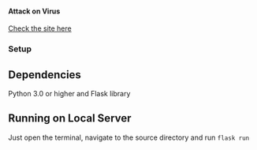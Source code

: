 #### Attack on Virus
[Check the site here](https://attack-on-virus-hero.herokuapp.com/)
### Setup
## Dependencies
Python 3.0 or higher and Flask library
## Running on Local Server
Just open the terminal, navigate to the source directory and run `flask run`
